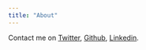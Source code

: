 ```yaml
---
title: "About"
---
```


Contact me on [Twitter](https://twitter.com/mingfei_x), [Github](https://github.com/mingfei-li), [Linkedin](https://www.linkedin.com/in/limingfei/).